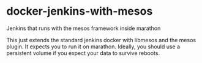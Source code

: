 # docker-jenkins-with-mesos
Jenkins that runs with the mesos framework inside marathon

This just extends the standard jenkins docker with libmesos and the mesos plugin.  It expects you to run it on marathon.  Ideally, you should use a persistent volume if you expect your data to survive reboots.
